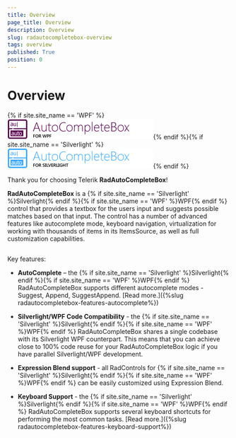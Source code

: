 ```yaml
---
title: Overview
page_title: Overview
description: Overview
slug: radautocompletebox-overview
tags: overview
published: True
position: 0
---
```


# Overview



{% if site.site_name == 'WPF' %}![radautocompletebox-overview-WPF](images/radautocompletebox-overview-WPF.png){% endif %}{% if site.site_name == 'Silverlight' %}![radautocompletebox-overview-SL](images/radautocompletebox-overview-SL.png){% endif %}

Thank you for choosing Telerik __RadAutoCompleteBox__!

__RadAutoCompleteBox__ is a {% if site.site_name == 'Silverlight' %}Silverlight{% endif %}{% if site.site_name == 'WPF' %}WPF{% endif %} control that provides a textbox for the users input and suggests possible matches based on that input. The control has a number of advanced features like autocomplete mode, keyboard navigation, virtualization for working with thousands of items in its ItemsSource, as well as full customization capabilities.

## 

Key features:

* __AutoComplete__ – the {% if site.site_name == 'Silverlight' %}Silverlight{% endif %}{% if site.site_name == 'WPF' %}WPF{% endif %} RadAutoCompleteBox supports different autocomplete modes - Suggest, Append, SuggestAppend. [Read more.]({%slug radautocompletebox-features-autocomplete%})

* __Silverlight/WPF Code Compatibility__ - the {% if site.site_name == 'Silverlight' %}Silverlight{% endif %}{% if site.site_name == 'WPF' %}WPF{% endif %} RadAutoCompleteBox shares a single codebase with its Silverlight WPF counterpart. This means that you can achieve close to 100% code reuse for your RadAutoCompleteBox logic if you have parallel Silverlight/WPF development.

* __Expression Blend support__ - all RadControls for {% if site.site_name == 'Silverlight' %}Silverlight{% endif %}{% if site.site_name == 'WPF' %}WPF{% endif %} can be easily customized using Expression Blend.

* __Keyboard Support__ - the {% if site.site_name == 'Silverlight' %}Silverlight{% endif %}{% if site.site_name == 'WPF' %}WPF{% endif %} RadAutoCompleteBox supports several keyboard shortcuts for performing the most common tasks. [Read more.]({%slug radautocompletebox-features-keyboard-support%})

